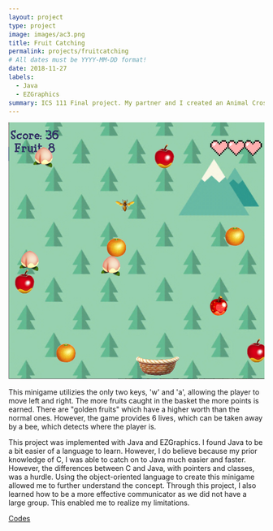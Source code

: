 ```yaml
---
layout: project
type: project
image: images/ac3.png
title: Fruit Catching
permalink: projects/fruitcatching
# All dates must be YYYY-MM-DD format!
date: 2018-11-27
labels:
  - Java
  - EZGraphics
summary: ICS 111 Final project. My partner and I created an Animal Crossing minigame, catching fruits and while avoiding a bee.
---
```

<img class="ui medium right floated rounded image" src="../images/ac2.png">

This minigame utilizies the only two keys, 'w' and 'a', allowing the player to move left and right. The more fruits caught in the basket the more points is earned. There are "golden fruits" which have a higher worth than the normal ones. However, the game provides 6 lives, which can be taken away by a bee, which detects where the player is. 

This project was implemented with Java and EZGraphics. I found Java to be a bit easier of a language to learn. However, I do believe because my prior knowledge of C, I was able to catch on to Java much easier and faster. However, the differences between C and Java, with pointers and classes, was a hurdle. Using the object-oriented language to create this minigame allowed me to further understand the concept. Through this project, I also learned how to be a more effective communicator as we did not have a large group. This enabled me to realize my limitations. 

[Codes](https://github.com/lekanh/FruitCatching)
